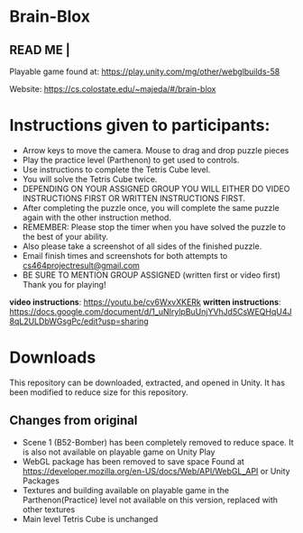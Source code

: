# Brain-Blox

READ ME	|
---------
Playable game found at: https://play.unity.com/mg/other/webglbuilds-58

Website: https://cs.colostate.edu/~majeda/#/brain-blox

# Instructions given to participants:
* Arrow keys to move the camera. Mouse to drag and drop puzzle pieces 
* Play the practice level (Parthenon) to get used to controls. 
* Use instructions to complete the Tetris Cube level. 
* You will solve the Tetris Cube twice. 
* DEPENDING ON YOUR ASSIGNED GROUP YOU WILL EITHER DO VIDEO INSTRUCTIONS FIRST OR WRITTEN INSTRUCTIONS FIRST. 
* After completing the puzzle once, you will complete the same puzzle again with the other instruction method. 
* REMEMBER: Please stop the timer when you have solved the puzzle to the best of your ability. 
* Also please take a screenshot of all sides of the finished puzzle. 
* Email finish times and screenshots for both attempts to cs464projectresult@gmail.com 
* BE SURE TO MENTION GROUP ASSIGNED (written first or video first) Thank you for playing!

**video instructions**: https://youtu.be/cv6WxvXKERk 
**written instructions**: https://docs.google.com/document/d/1_uNIrylpBuUnjYVhJd5CsWEQHqU4J8qL2ULDbWGsgPc/edit?usp=sharing 

# Downloads

This repository can be downloaded, extracted, and opened in Unity. It has been modified to reduce size for this repository.

## Changes from original 
* Scene 1 (B52-Bomber) has been completely removed to reduce space. It is also not available on playable game on Unity Play
* WebGL package has been removed to save space Found at https://developer.mozilla.org/en-US/docs/Web/API/WebGL_API or Unity Packages
* Textures and building available on playable game in the Parthenon(Practice) level not available on this version, replaced with other textures
* Main level Tetris Cube is unchanged
